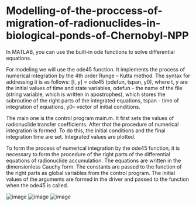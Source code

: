 # Modelling-of-the-proccess-of-migration-of-radionuclides-in-biological-ponds-of-Chernobyl-NPP
In MATLAB, you can use the built-in ode functions to solve differential equations.

For modeling we will use the ode45 function. It implements the process of numerical integration by the 4th order Runge – Kutta method. The syntax for addressing it is as follows:
 [t, y] = ode45 (odefun, tspan, y0),
where t, y are the initial values of time and state variables,
odefun - the name of the file (string variable, which is written in apostrophes), which stores the subroutine of the right parts of the integrated equations,
tspan - time of integration of equations,
y0– vector of initial conditions.

The main one is the control program main.m. It first sets the values of radionuclide transfer coefficients. After that the procedure of numerical integration is formed. To do this, the initial conditions and the final integration time are set. Integrated values ​​are plotted.

To form the process of numerical integration by the ode45 function, it is necessary to form the procedure of the right parts of the differential equations of radionuclide accumulation. The equations are written in the dimensionless Cauchy form. The constants are passed to the function of the right parts as global variables from the control program. The initial values of the arguments are formed in the driver and passed to the function when the ode45 is called.

![image](https://user-images.githubusercontent.com/65093378/154980369-a76af19d-6710-4d6d-b047-bb79f38bb04c.png)
![image](https://user-images.githubusercontent.com/65093378/154980389-8d82f5af-ec43-418e-8c76-902ddf9891c6.png)
![image](https://user-images.githubusercontent.com/65093378/154980414-4d4c9366-4db5-4243-8184-9c7df50283a2.png)
